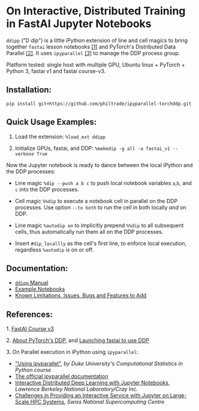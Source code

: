 # On Interactive, Distributed Training in FastAI Jupyter Notebooks

`ddipp` ("D dip") is a little iPython extension of line and cell magics to bring together `fastai` lesson notebooks [[1]](#course_v3) and PyTorch's Distributed Data Parallel [[2]](#pytorchddp).  It uses `ipyparallel` [[3]](#ipp) to manage the DDP process group. 

Platform tested: single host with multiple GPU, Ubuntu linux + PyTorch + Python 3, fastai v1 and fastai course-v3.


## Installation:

`pip install git+https://github.com/philtrade/ipyparallel-torchddp.git`

## Quick Usage Examples:

1. Load the extension: `%load_ext ddipp`

2. Initialize GPUs, fastai, and DDP:  `%makedip -g all -a fastai_v1 --verbose True`

Now the Jupyter notebook is ready to dance between the local iPython and the DDP processes:

* Line magic `%dip --push a b c` to push local notebook variables `a`,`b`, and `c` into the DDP processes.

* Cell magic `%%dip` to execute a notebook cell in parallel on the DDP processes.  Use option `--to both` to run the cell in both locally *and* on DDP.

* Line magic `%autodip on` to implicitly prepend `%%dip` to all subsequent cells, thus automatically run them all on the DDP processes. 

* Insert `#dip_locallly` as the cell's first line, to enforce local execution, regardless `%autodip` is on or off.

## Documentation:
* [`ddipp` Manual](Manual.md)
* [Example Notebooks](nbs/)
* [Known Limitations, Issues, Bugs and Features to Add](Issues.md)

## References:

1.<a name="course_v3"></a> [FastAI Course v3](https://course.fast.ai/)

2.<a name="pytorchddp"></a> [About PyTorch's DDP](https://pytorch.org/tutorials/intermediate/ddp_tutorial.html), and [Launching fastai to use DDP](https://docs.fast.ai/distributed.html)


3.<a name="ipp"></a> On Parallel execution in iPython using `ipyparallel`:
  - ["Using ipyparallel"](http://people.duke.edu/~ccc14/sta-663-2016/19C_IPyParallel.html), *by Duke University's Computational Statistics in Python course*
  - [The official ipyparallel documentation](https://ipyparallel.readthedocs.io/en/latest/intro.html)
  - [Interactive Distributed Deep Learning with Jupyter Notebooks](https://sc18.supercomputing.org/proceedings/tech_poster/poster_files/post206s2-file3.pdf), *Lawrence Berkeley National Laboratory/Cray Inc.*
  - [Challenges in Providing an Interactive Service with Jupyter on
Large-Scale HPC Systems](https://cug.org/proceedings/cug2019_proceedings/includes/files/pres104s1.pdf), *Swiss National Supercomputing Centre*


